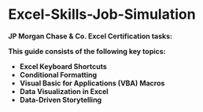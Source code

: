 # Excel-Skills-Job-Simulation
**JP Morgan Chase &amp; Co. Excel Certification tasks:**

**This guide consists of the following key topics:**
- **Excel Keyboard Shortcuts**
- **Conditional Formatting**
- **Visual Basic for Applications (VBA) Macros**
- **Data Visualization in Excel**
- **Data-Driven Storytelling**


